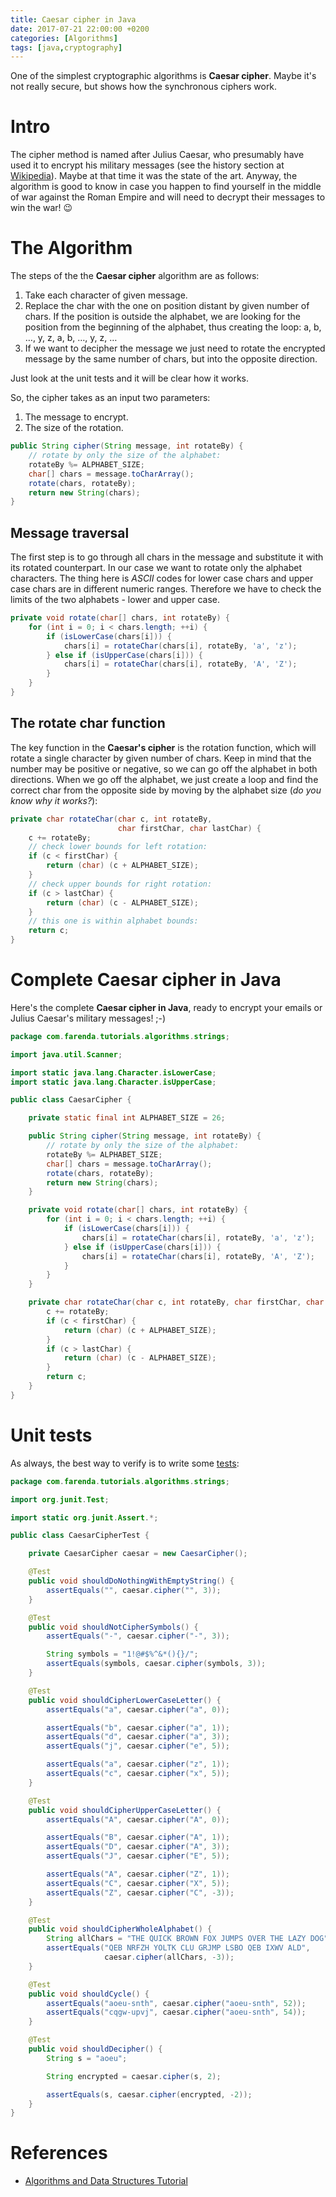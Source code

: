 ```yaml
---
title: Caesar cipher in Java
date: 2017-07-21 22:00:00 +0200
categories: [Algorithms]
tags: [java,cryptography]
---
```



One of the simplest cryptographic algorithms is **Caesar cipher**. Maybe it's
not really secure, but shows how the synchronous ciphers work.

<!--more-->


# Intro

The cipher method is named after Julius Caesar, who presumably have used it to
encrypt his military messages (see the history section at
[Wikipedia](https://en.wikipedia.org/wiki/Caesar_cipher)). Maybe at that time it
was the state of the art. Anyway, the algorithm is good to know
in case you happen to find yourself in the middle of war against the Roman
Empire and will need to decrypt their messages to win the war! :wink:


# The Algorithm

The steps of the the **Caesar cipher** algorithm are as follows:

1.  Take each character of given message.
2.  Replace the char with the one on position distant by given number of
    chars. If the position is outside the alphabet, we are looking for the
    position from the beginning of the alphabet, thus creating the loop: a, b,
    &#x2026;, y, z, a, b, &#x2026;, y, z, &#x2026;
3.  If we want to decipher the message we just need to rotate the encrypted
    message by the same number of chars, but into the opposite direction.

Just look at the unit tests and it will be clear how it works.

So, the cipher takes as an input two parameters:

1.  The message to encrypt.
2.  The size of the rotation.

```java
public String cipher(String message, int rotateBy) {
    // rotate by only the size of the alphabet:
    rotateBy %= ALPHABET_SIZE;
    char[] chars = message.toCharArray();
    rotate(chars, rotateBy);
    return new String(chars);
}
```

## Message traversal

The first step is to go through all chars in the message and substitute it
with its rotated counterpart. In our case we want to rotate only the alphabet
characters. The thing here is *ASCII* codes for lower case chars and upper case
chars are in different numeric ranges. Therefore we have to check the limits
of the two alphabets - lower and upper case.

```java
private void rotate(char[] chars, int rotateBy) {
    for (int i = 0; i < chars.length; ++i) {
        if (isLowerCase(chars[i])) {
            chars[i] = rotateChar(chars[i], rotateBy, 'a', 'z');
        } else if (isUpperCase(chars[i])) {
            chars[i] = rotateChar(chars[i], rotateBy, 'A', 'Z');
        }
    }
}
```


## The rotate char function

The key function in the **Caesar's cipher** is the rotation function, which will
rotate a single character by given number of chars. Keep in mind that the
number may be positive or negative, so we can go off the alphabet in both
directions. When we go off the alphabet, we just create a loop and find the
correct char from the opposite side by moving by the alphabet size (*do you
know why it works?*):

```java
private char rotateChar(char c, int rotateBy,
                        char firstChar, char lastChar) {
    c += rotateBy;
    // check lower bounds for left rotation:
    if (c < firstChar) {
        return (char) (c + ALPHABET_SIZE);
    }
    // check upper bounds for right rotation:
    if (c > lastChar) {
        return (char) (c - ALPHABET_SIZE);
    }
    // this one is within alphabet bounds:
    return c;
}
```

# Complete Caesar cipher in Java

Here's the complete **Caesar cipher in Java**, ready to encrypt your emails or
Julius Caesar's military messages! ;-)

```java
package com.farenda.tutorials.algorithms.strings;

import java.util.Scanner;

import static java.lang.Character.isLowerCase;
import static java.lang.Character.isUpperCase;

public class CaesarCipher {

    private static final int ALPHABET_SIZE = 26;

    public String cipher(String message, int rotateBy) {
        // rotate by only the size of the alphabet:
        rotateBy %= ALPHABET_SIZE;
        char[] chars = message.toCharArray();
        rotate(chars, rotateBy);
        return new String(chars);
    }

    private void rotate(char[] chars, int rotateBy) {
        for (int i = 0; i < chars.length; ++i) {
            if (isLowerCase(chars[i])) {
                chars[i] = rotateChar(chars[i], rotateBy, 'a', 'z');
            } else if (isUpperCase(chars[i])) {
                chars[i] = rotateChar(chars[i], rotateBy, 'A', 'Z');
            }
        }
    }

    private char rotateChar(char c, int rotateBy, char firstChar, char lastChar) {
        c += rotateBy;
        if (c < firstChar) {
            return (char) (c + ALPHABET_SIZE);
        }
        if (c > lastChar) {
            return (char) (c - ALPHABET_SIZE);
        }
        return c;
    }
}
```


# Unit tests

As always, the best way to verify is to write some [tests](http://farenda.com/junit-tutorial):

```java
package com.farenda.tutorials.algorithms.strings;

import org.junit.Test;

import static org.junit.Assert.*;

public class CaesarCipherTest {

    private CaesarCipher caesar = new CaesarCipher();

    @Test
    public void shouldDoNothingWithEmptyString() {
        assertEquals("", caesar.cipher("", 3));
    }

    @Test
    public void shouldNotCipherSymbols() {
        assertEquals("-", caesar.cipher("-", 3));

        String symbols = "1!@#$%^&*(){}/";
        assertEquals(symbols, caesar.cipher(symbols, 3));
    }

    @Test
    public void shouldCipherLowerCaseLetter() {
        assertEquals("a", caesar.cipher("a", 0));

        assertEquals("b", caesar.cipher("a", 1));
        assertEquals("d", caesar.cipher("a", 3));
        assertEquals("j", caesar.cipher("e", 5));

        assertEquals("a", caesar.cipher("z", 1));
        assertEquals("c", caesar.cipher("x", 5));
    }

    @Test
    public void shouldCipherUpperCaseLetter() {
        assertEquals("A", caesar.cipher("A", 0));

        assertEquals("B", caesar.cipher("A", 1));
        assertEquals("D", caesar.cipher("A", 3));
        assertEquals("J", caesar.cipher("E", 5));

        assertEquals("A", caesar.cipher("Z", 1));
        assertEquals("C", caesar.cipher("X", 5));
        assertEquals("Z", caesar.cipher("C", -3));
    }

    @Test
    public void shouldCipherWholeAlphabet() {
        String allChars = "THE QUICK BROWN FOX JUMPS OVER THE LAZY DOG";
        assertEquals("QEB NRFZH YOLTK CLU GRJMP LSBO QEB IXWV ALD",
                     caesar.cipher(allChars, -3));
    }

    @Test
    public void shouldCycle() {
        assertEquals("aoeu-snth", caesar.cipher("aoeu-snth", 52));
        assertEquals("cqgw-upvj", caesar.cipher("aoeu-snth", 54));
    }

    @Test
    public void shouldDecipher() {
        String s = "aoeu";

        String encrypted = caesar.cipher(s, 2);

        assertEquals(s, caesar.cipher(encrypted, -2));
    }
}
```


# References

-   [Algorithms and Data Structures Tutorial](https://farenda.com/algorithms-and-data-structures)

